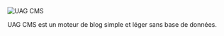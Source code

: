 ![UAG CMS](http://julien-et-nel.be/UAG/logo.png)

UAG CMS est un moteur de blog simple et léger sans base de données.
